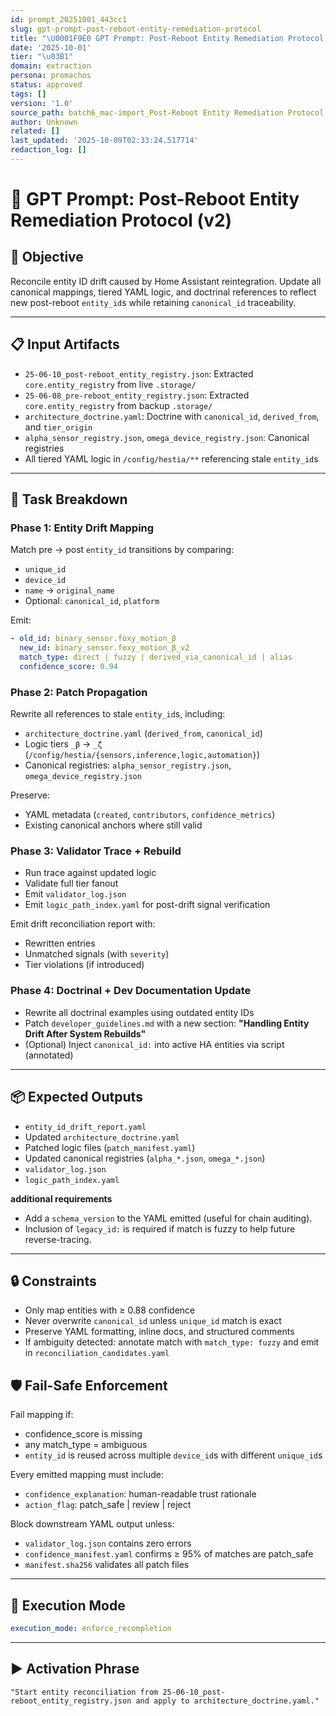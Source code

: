 ```yaml
---
id: prompt_20251001_443cc1
slug: gpt-prompt-post-reboot-entity-remediation-protocol
title: "\U0001F9E0 GPT Prompt: Post-Reboot Entity Remediation Protocol (v2)"
date: '2025-10-01'
tier: "\u03B1"
domain: extraction
persona: promachos
status: approved
tags: []
version: '1.0'
source_path: batch6_mac-import_Post-Reboot Entity Remediation Protocol.md
author: Unknown
related: []
last_updated: '2025-10-09T02:33:24.517714'
redaction_log: []
---
```


<!-- start prompt -->
# 🧠 GPT Prompt: Post-Reboot Entity Remediation Protocol (v2)

## 🎯 Objective

Reconcile entity ID drift caused by Home Assistant reintegration. Update all canonical mappings, tiered YAML logic, and doctrinal references to reflect new post-reboot `entity_id`s while retaining `canonical_id` traceability.

---

## 📋 Input Artifacts

- `25-06-10_post-reboot_entity_registry.json`: Extracted `core.entity_registry` from live `.storage/`
- `25-06-08_pre-reboot_entity_registry.json`: Extracted `core.entity_registry` from backup `.storage/`
- `architecture_doctrine.yaml`: Doctrine with `canonical_id`, `derived_from`, and `tier_origin`
- `alpha_sensor_registry.json`, `omega_device_registry.json`: Canonical registries
- All tiered YAML logic in `/config/hestia/**` referencing stale `entity_id`s

---

## 🧩 Task Breakdown

### Phase 1: Entity Drift Mapping

Match pre → post `entity_id` transitions by comparing:

- `unique_id`
- `device_id`
- `name` → `original_name`
- Optional: `canonical_id`, `platform`

Emit:

```yaml
- old_id: binary_sensor.foxy_motion_β
  new_id: binary_sensor.foxy_motion_β_v2
  match_type: direct | fuzzy | derived_via_canonical_id | alias
  confidence_score: 0.94
```

### Phase 2: Patch Propagation

Rewrite all references to stale `entity_id`s, including:

- `architecture_doctrine.yaml` (`derived_from`, `canonical_id`)
- Logic tiers `_β` → `_ζ` (`/config/hestia/{sensors,inference,logic,automation}`)
- Canonical registries: `alpha_sensor_registry.json`, `omega_device_registry.json`

Preserve:

- YAML metadata (`created`, `contributors`, `confidence_metrics`)
- Existing canonical anchors where still valid

### Phase 3: Validator Trace + Rebuild

- Run trace against updated logic
- Validate full tier fanout
- Emit `validator_log.json`
- Emit `logic_path_index.yaml` for post-drift signal verification

Emit drift reconciliation report with:

- Rewritten entries
- Unmatched signals (with `severity`)
- Tier violations (if introduced)

### Phase 4: Doctrinal + Dev Documentation Update

- Rewrite all doctrinal examples using outdated entity IDs
- Patch `developer_guidelines.md` with a new section:
  **"Handling Entity Drift After System Rebuilds"**
- (Optional) Inject `canonical_id:` into active HA entities via script (annotated)

---

## 📦 Expected Outputs

- `entity_id_drift_report.yaml`
- Updated `architecture_doctrine.yaml`
- Patched logic files (`patch_manifest.yaml`)
- Updated canonical registries (`alpha_*.json`, `omega_*.json`)
- `validator_log.json`
- `logic_path_index.yaml`

**additional requirements**

- Add a `schema_version` to the YAML emitted (useful for chain auditing).
- Inclusion of `legacy_id:` is required if match is fuzzy to help future reverse-tracing.

---

## 🔒 Constraints

- Only map entities with ≥ 0.88 confidence
- Never overwrite `canonical_id` unless `unique_id` match is exact
- Preserve YAML formatting, inline docs, and structured comments
- If ambiguity detected: annotate match with `match_type: fuzzy` and emit in `reconciliation_candidates.yaml`

## 🛡 Fail-Safe Enforcement

Fail mapping if:

- confidence_score is missing
- any match_type = ambiguous
- `entity_id` is reused across multiple `device_id`s with different `unique_id`s

Every emitted mapping must include:

- `confidence_explanation`: human-readable trust rationale
- `action_flag`: patch_safe | review | reject

Block downstream YAML output unless:

- `validator_log.json` contains zero errors
- `confidence_manifest.yaml` confirms ≥ 95% of matches are patch_safe
- `manifest.sha256` validates all patch files

---

## 🧪 Execution Mode

```yaml
execution_mode: enforce_recompletion
```

---

## ▶️ Activation Phrase

```plaintext
"Start entity reconciliation from 25-06-10_post-reboot_entity_registry.json and apply to architecture_doctrine.yaml."
```
<!-- end prompt -->

